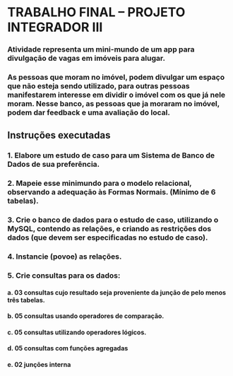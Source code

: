 # TRABALHO FINAL – PROJETO INTEGRADOR III

### Atividade representa um mini-mundo de um app para divulgação de vagas em imóveis para alugar. 
### As pessoas que moram no imóvel, podem divulgar um espaço que não esteja sendo utilizado, para outras pessoas manifestarem interesse em dividir o imóvel com os que já nele moram. Nesse banco, as pessoas que ja moraram no imóvel, podem dar feedback e uma avaliação do local.

## Instruções executadas
### 1. Elabore um estudo de caso para um Sistema de Banco de Dados de sua preferência.
### 2. Mapeie esse minimundo para o modelo relacional, observando a adequação às Formas Normais. (Mínimo de 6 tabelas).
### 3. Crie o banco de dados para o estudo de caso, utilizando o MySQL, contendo as relações, e criando as restrições dos dados (que devem ser especificadas no estudo de caso).
### 4. Instancie (povoe) as relações.
### 5. Crie consultas para os dados:
  #### a. 03 consultas cujo resultado seja proveniente da junção de pelo menos três tabelas.
  #### b. 05 consultas usando operadores de comparação.
  #### c. 05 consultas utilizando operadores lógicos.
  #### d. 05 consultas com funções agregadas
  #### e. 02 junções interna
